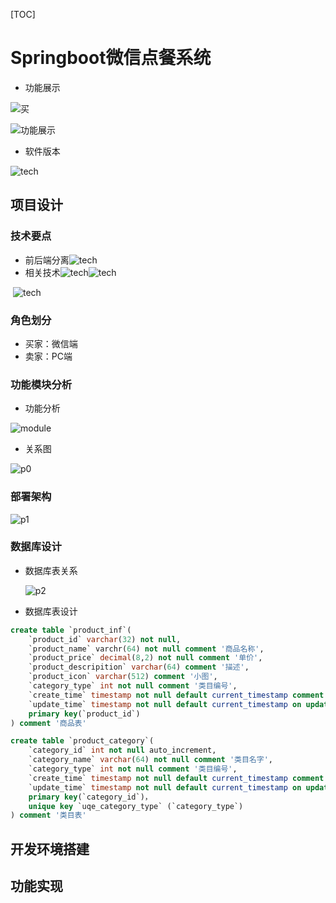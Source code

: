 [TOC]

# Springboot微信点餐系统

- 功能展示

![买](images/p3.png)

![功能展示](images\p4.png)

- 软件版本

![tech](images\p5.png)

## 项目设计

### 技术要点

- 前后端分离![tech](images\p6.png)
- 相关技术![tech](images\p7.png)![tech](images\p8.png)

​                    ![tech](images\p9.png)

### 角色划分

- 买家：微信端
- 卖家：PC端

### 功能模块分析

- 功能分析

![module](images\analy.png)

- 关系图

![p0](images\p0.png)



### 部署架构

![p1](images\p1.png)

### 数据库设计

- 数据库表关系

  ![p2](images\p2.png)

- 数据库表设计

~~~sql
create table `product_inf`(
	`product_id` varchar(32) not null,
	`product_name` varchr(64) not null comment '商品名称',
	`product_price` decimal(8,2) not null comment '单价',
	`product_descripition` varchar(64) comment '描述',
	`product_icon` varchar(512) comment '小图',
	`category_type` int not null comment '类目编号',
	`create_time` timestamp not null default current_timestamp comment '创建时间',
	`update_time` timestamp not null default current_timestamp on update current_timestamp comment '修改时间',
	primary key(`product_id`)
) comment '商品表'

create table `product_category`(
	`category_id` int not null auto_increment,
 	`category_name` varchar(64) not null comment '类目名字',
  	`category_type` int not null comment '类目编号',
  	`create_time` timestamp not null default current_timestamp comment '创建时间',
	`update_time` timestamp not null default current_timestamp on update current_timestamp comment '修改时间',
	primary key(`category_id`)，
  	unique key `uqe_category_type` (`category_type`)
) comment '类目表'


~~~

## 开发环境搭建

## 功能实现
